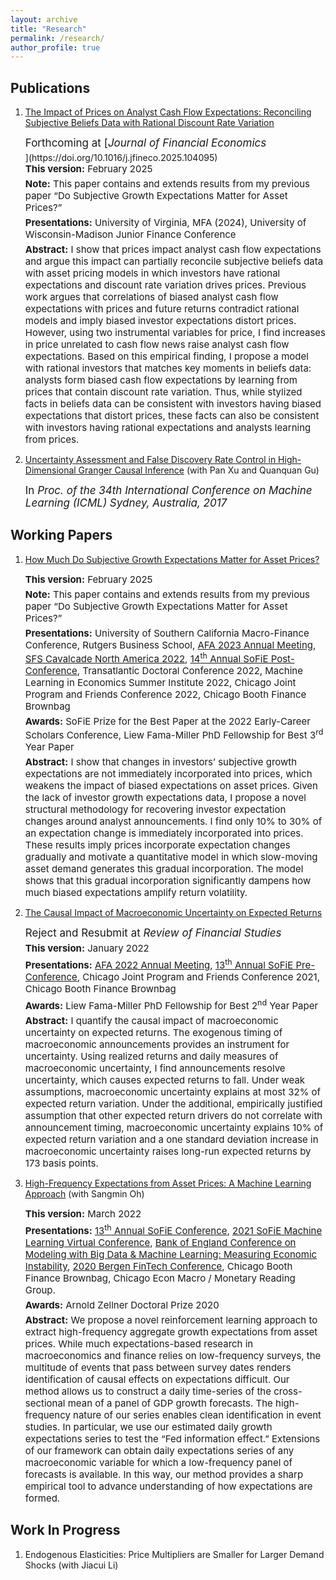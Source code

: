 ```yaml
---
layout: archive
title: "Research"
permalink: /research/
author_profile: true
---
```

## Publications
1. [The Impact of Prices on Analyst Cash Flow Expectations: Reconciling Subjective Beliefs Data with Rational Discount Rate Variation](https://papers.ssrn.com/sol3/papers.cfm?abstract_id=4443349)    
   <p style="font-size: 17px;margin-bottom: 5px;margin-top: 0;"> Forthcoming at [<i>Journal of Financial Economics</i> </p>](https://doi.org/10.1016/j.jfineco.2025.104095)
   <p style="font-size: 15px;margin-bottom: 5px;margin-top: 0;"> <b>This version:</b> February 2025 </p>
   <p style="font-size: 15px;margin-bottom: 5px;margin-top: 0;"> <b>Note:</b> This paper contains and extends results from my previous paper “Do Subjective Growth Expectations Matter for Asset Prices?”</p>
   <p style="font-size: 15px;margin-bottom: 5px;margin-top: 0;"> <b>Presentations:</b> 
      University of Virginia,
      MFA (2024),
      University of Wisconsin-Madison Junior Finance Conference      
      </p>
   <p style="font-size: 15px;margin-bottom: 5px;margin-top: 0;"> <b>Abstract:</b>  I show that prices impact analyst cash flow expectations and argue this impact can partially reconcile subjective beliefs data with asset pricing models in which investors have rational expectations and discount rate variation drives prices. Previous work argues that correlations of biased analyst cash flow expectations with prices and future returns contradict rational models and imply biased investor expectations distort prices. However, using two instrumental variables for price, I find increases in price unrelated to cash flow news raise analyst cash flow expectations. Based on this empirical finding, I propose a model with rational investors that matches key moments in beliefs data: analysts form biased cash flow expectations by learning from prices that contain discount rate variation. Thus, while stylized facts in beliefs data can be consistent with investors having biased expectations that distort prices, these facts can also be consistent with investors having rational expectations and analysts learning from prices.  </p>

2. [Uncertainty Assessment and False Discovery Rate Control in High-Dimensional Granger Causal Inference](http://proceedings.mlr.press/v70/chaudhry17a) (with Pan Xu and Quanquan Gu)  
   <p style="font-size: 17px;margin-bottom: 5px;margin-top: 0;"> In <i>Proc. of the 34th International Conference on Machine Learning (ICML) Sydney, Australia, 2017</i> </p>   

## Working Papers


1. [How Much Do Subjective Growth Expectations Matter for Asset Prices?](https://papers.ssrn.com/sol3/papers.cfm?abstract_id=4209688)
   <p style="font-size: 15px;margin-bottom: 5px;margin-top: 0;"> <b>This version:</b> February 2025 </p>
   <p style="font-size: 15px;margin-bottom: 5px;margin-top: 0;"> <b>Note:</b> This paper contains and extends results from my previous paper “Do Subjective Growth Expectations Matter for Asset Prices?”</p>
   <p style="font-size: 15px;margin-bottom: 5px;margin-top: 0;"> <b>Presentations:</b> 
      University of Southern California Macro-Finance Conference,
      Rutgers Business School,      
      <a href="https://editorialexpress.com/conference/AFA2023/program/AFA2023.html">AFA 2023 Annual Meeting</a>, 
      <a href="http://sfs.org/financecavalcades/sfs-cavalcade-north-america-2022/">SFS Cavalcade North America 2022</a>, 
      <a href="https://www.janeway.econ.cam.ac.uk/event/fourteenth-annual-sofie-conference">14<sup>th</sup> Annual SoFiE Post-Conference</a>,
      Transatlantic Doctoral Conference 2022, 
      Machine Learning in Economics Summer Institute 2022, 
      Chicago Joint Program and Friends Conference 2022, 
      Chicago Booth Finance Brownbag </p>
   <p style="font-size: 15px;margin-bottom: 5px;margin-top: 0;"> <b>Awards:</b> 
      SoFiE Prize for the Best Paper at the 2022 Early-Career Scholars Conference, 
      Liew Fama-Miller PhD Fellowship for Best 3<sup>rd</sup> Year Paper</p>
   <p style="font-size: 15px;margin-bottom: 5px;margin-top: 0;"> <b>Abstract:</b> I show that changes in investors’ subjective growth expectations are not immediately incorporated into prices, which weakens the impact of biased expectations on asset prices. Given the lack of investor growth expectations data, I propose a novel structural methodology for recovering investor expectation changes around analyst announcements. I find only 10% to 30% of an expectation change is immediately incorporated into prices. These results imply prices incorporate expectation changes gradually and motivate a quantitative model in which slow-moving asset demand generates this gradual incorporation. The model shows that this gradual incorporation significantly dampens how much biased expectations amplify return volatility.</p>   
 

2. [The Causal Impact of Macroeconomic Uncertainty on Expected Returns](https://papers.ssrn.com/sol3/papers.cfm?abstract_id=3711584)
   <p style="font-size: 17px;margin-bottom: 5px;margin-top: 0;"> Reject and Resubmit at <i>Review of Financial Studies</i> </p>   
   <p style="font-size: 15px;margin-bottom: 5px;margin-top: 0;"> <b>This version:</b> January 2022 </p>
   <p style="font-size: 15px;margin-bottom: 5px;margin-top: 0;"> <b>Presentations:</b> 
      <a href="https://editorialexpress.com/conference/AFA2022/program/AFA2022.html">AFA 2022 Annual Meeting</a>, 
      <a href="https://sofie2021.rady.ucsd.edu/">13<sup>th</sup> Annual SoFiE Pre-Conference</a>,
      Chicago Joint Program and Friends Conference 2021, 
      Chicago Booth Finance Brownbag </p>
   <p style="font-size: 15px;margin-bottom: 5px;margin-top: 0;"> <b>Awards:</b> 
      Liew Fama-Miller PhD Fellowship for Best 2<sup>nd</sup> Year Paper</p>
   <p style="font-size: 15px;margin-bottom: 5px;margin-top: 0;"> <b>Abstract:</b>  I quantify the causal impact of macroeconomic uncertainty on expected returns. The exogenous timing of macroeconomic announcements provides an instrument for uncertainty. Using realized returns and daily measures of macroeconomic uncertainty, I find announcements resolve uncertainty, which causes expected returns to fall. Under weak assumptions, macroeconomic uncertainty explains at most 32% of expected return variation. Under the additional, empirically justified assumption that other expected return drivers do not correlate with announcement timing, macroeconomic uncertainty explains 10% of expected return variation and a one standard deviation increase in macroeconomic uncertainty raises long-run expected returns by 173 basis points. </p>   



3. [High-Frequency Expectations from Asset Prices: A Machine Learning Approach](https://papers.ssrn.com/sol3/papers.cfm?abstract_id=3694019) (with Sangmin Oh) 
   <p style="font-size: 15px;margin-bottom: 5px;margin-top: 0;"> <b>This version:</b> March 2022 </p>
   <p style="font-size: 15px;margin-bottom: 5px;margin-top: 0;"> <b>Presentations:</b> 
      <a href="https://sofie2021.rady.ucsd.edu/">13<sup>th</sup> Annual SoFiE Conference</a>,
      <a href="https://kenaninstitute.unc.edu/rethinc/index.php/event/virtual-event-rethinc-labs-2021-sofie-machine-learning-virtual-conference/">  2021 SoFiE Machine Learning Virtual Conference</a>,
      <a href="https://www.bankofengland.co.uk/events/2020/november/modelling-with-big-data-and-machine-learning-measuring-economic-instability">  Bank of England Conference on Modeling with Big Data & Machine Learning: Measuring Economic Instability</a>,
      <a href="https://www.nhh.no/en/calendar/conferences/2020/fintech-conference/">  2020 Bergen FinTech Conference</a>,
      Chicago Booth Finance Brownbag,
      Chicago Econ Macro / Monetary Reading Group.
       </p>
   <p style="font-size: 15px;margin-bottom: 5px;margin-top: 0;"> <b>Awards:</b> 
      Arnold Zellner Doctoral Prize 2020 </p>
   <p style="font-size: 15px;margin-bottom: 5px;margin-top: 0;"> <b>Abstract:</b>  We propose a novel reinforcement learning approach to extract high-frequency aggregate growth expectations from asset prices. While much expectations-based research in macroeconomics and finance relies on low-frequency surveys, the multitude of events that pass between survey dates renders identification of causal effects on expectations difficult. Our method allows us to construct a daily time-series of the cross-sectional mean of a panel of GDP growth forecasts. The high-frequency nature of our series enables clean identification in event studies. In particular, we use our estimated daily growth expectations series to test the “Fed information effect.” Extensions of our framework can obtain daily expectations series of any macroeconomic variable for which a low-frequency panel of forecasts is available. In this way, our method provides a sharp empirical tool to advance understanding of how expectations are formed. </p>   

 

## Work In Progress

1. Endogenous Elasticities: Price Multipliers are Smaller for Larger Demand Shocks (with Jiacui Li) 